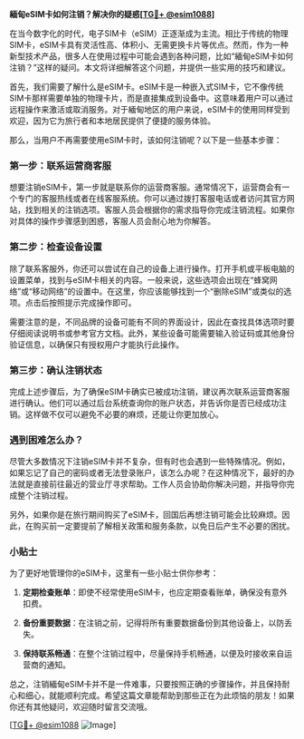 **緬甸eSIM卡如何注销？解决你的疑惑[[TG💪+ @esim1088](https://t.me/s/esim1088)]**

在当今数字化的时代，电子SIM卡（eSIM）正逐渐成为主流。相比于传统的物理SIM卡，eSIM卡具有灵活性高、体积小、无需更换卡片等优点。然而，作为一种新型技术产品，很多人在使用过程中可能会遇到各种问题，比如“緬甸eSIM卡如何注销？”这样的疑问。本文将详细解答这个问题，并提供一些实用的技巧和建议。

首先，我们需要了解什么是eSIM卡。eSIM卡是一种嵌入式SIM卡，它不像传统SIM卡那样需要单独的物理卡片，而是直接集成到设备中。这意味着用户可以通过远程操作来激活或取消服务。对于緬甸地区的用户来说，eSIM卡的使用同样受到欢迎，因为它为旅行者和本地居民提供了便捷的服务体验。

那么，当用户不再需要使用eSIM卡时，该如何注销呢？以下是一些基本步骤：

### 第一步：联系运营商客服

想要注销eSIM卡，第一步就是联系你的运营商客服。通常情况下，运营商会有一个专门的客服热线或者在线客服系统。你可以通过拨打客服电话或者访问其官方网站，找到相关的注销选项。客服人员会根据你的需求指导你完成注销流程。如果你对具体的操作步骤感到困惑，客服人员会耐心地为你解答。

### 第二步：检查设备设置

除了联系客服外，你还可以尝试在自己的设备上进行操作。打开手机或平板电脑的设置菜单，找到与eSIM卡相关的内容。一般来说，这些选项会出现在“蜂窝网络”或“移动网络”的设置中。在这里，你应该能够找到一个“删除eSIM”或类似的选项。点击后按照提示完成操作即可。

需要注意的是，不同品牌的设备可能有不同的界面设计，因此在查找具体选项时要仔细阅读说明书或参考官方文档。此外，某些设备可能需要输入验证码或其他身份验证信息，以确保只有授权用户才能执行此操作。

### 第三步：确认注销状态

完成上述步骤后，为了确保eSIM卡确实已被成功注销，建议再次联系运营商客服进行确认。他们可以通过后台系统查询你的账户状态，并告诉你是否已经成功注销。这样做不仅可以避免不必要的麻烦，还能让你更加放心。

### 遇到困难怎么办？

尽管大多数情况下注销eSIM卡并不复杂，但有时也会遇到一些特殊情况。例如，如果忘记了自己的密码或者无法登录账户，该怎么办呢？在这种情况下，最好的办法就是直接前往最近的营业厅寻求帮助。工作人员会协助你解决问题，并指导你完成整个注销过程。

另外，如果你是在旅行期间购买了eSIM卡，回国后再想注销可能会比较麻烦。因此，在购买前一定要提前了解相关政策和服务条款，以免日后产生不必要的困扰。

### 小贴士

为了更好地管理你的eSIM卡，这里有一些小贴士供你参考：

1. **定期检查账单**：即使不经常使用eSIM卡，也应定期查看账单，确保没有意外扣费。
   
2. **备份重要数据**：在注销之前，记得将所有重要数据备份到其他设备上，以防丢失。

3. **保持联系畅通**：在整个注销过程中，尽量保持手机畅通，以便及时接收来自运营商的通知。

总之，注销緬甸eSIM卡并不是一件难事，只要按照正确的步骤操作，并且保持耐心和细心，就能顺利完成。希望这篇文章能帮助到那些正在为此烦恼的朋友！如果你还有其他疑问，欢迎随时留言交流哦。

[[TG💪+ @esim1088](https://t.me/s/esim1088) ![Image](https://i.postimg.cc/4NQfJmqS/Snipaste-2025-05-13-00-14-12.png)]